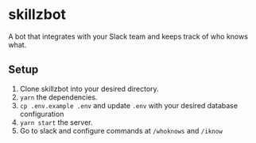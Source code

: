 # skillzbot
A bot that integrates with your Slack team and keeps track of who knows what.

## Setup

1. Clone skillzbot into your desired directory.
2. `yarn` the dependencies.
2. `cp .env.example .env` and update `.env` with your desired database configuration
3. `yarn start` the server.
4. Go to slack and configure commands at `/whoknows` and `/iknow`

